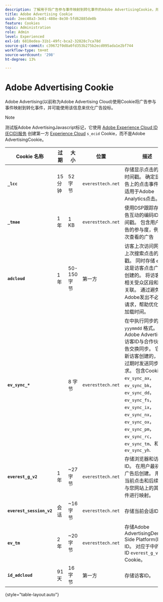 ```yaml
---
description: 了解用于将广告参与事件映射到转化事件的Adobe AdvertisingCookie，并可能使用该信息来优化广告投标。
title: Adobe Advertising Cookie
uuid: 2eec48a3-3e81-488e-8e30-5fd62885de0b
feature: Cookies
topic: Administration
role: Admin
level: Experienced
exl-id: 6818edea-31b1-49fc-bca2-32828c7ca78d
source-git-commit: c39672f0d8a0fd353b275b2ecd095ada1e2bf744
workflow-type: tm+mt
source-wordcount: '298'
ht-degree: 13%

---
```


# Adobe Advertising Cookie

Adobe Advertising(以前称为Adobe Advertising Cloud)使用Cookie将广告参与事件映射到转化事件，并可能使用该信息来优化广告投标。

>[!NOTE]
>
>测试版Adobe AdvertisingJavascript标记，它使用 [Adobe Experience Cloud ID (ECID)服务](https://experienceleague.adobe.com/docs/id-service/using/intro/overview.html?lang=zh-Hans) 创建第一方 [Experience Cloud](experience-cloud.md) `s_ecid` Cookie，而不是Adobe AdvertisingCookie。

| Cookie 名称 | 过期 | 大小 | 位置 | 描述 |
| --- | --- | --- | --- | --- |
| **`_lcc`** | 15 分钟 | 52 字节 | `everesttech.net` | 存储显示点击的ID和时间戳。 确定显示广告上的点击事件是否适用于Adobe Analytics点击。 |
| **`_tmae`** | 1 年 | 1 KB | `everesttech.net` | 使用DSP跟踪存储广告互动的编码ID和时间戳。 包含用户对广告的参与度，例如上次查看的广告 |
| **`adcloud`** | 1 年 | 50-150字节 | 第一方 | 访客上次访问网站和上次搜索点击的时间戳。 同时存储 `ef_id` 这是访客点击广告时创建的。 将访客ID与相关受众区段和转化关联。 通过避免向Adobe发出不必要的请求，帮助优化页面加载时间。 |
| **`ev_sync_*`** |  | 8 字节 | `everesttech.net` | 在中执行同步的日期 `yyymmdd` 格式。 将Adobe Advertising访客ID与合作伙伴广告交换同步。 它是为新访客创建的，并在过期时发送同步请求。 包含Cookie `ev_sync_ax`， `ev_sync_bk`， `ev_sync_dd`， `ev_sync_fs`， `ev_sync_ix`， `ev_sync_nx`， `ev_sync_ox`， `ev_sync_pm`， `ev_sync_rc`， `ev_sync_tm`、和 `ev_sync_yh`. |
| **`everest_g_v2`** | 1 年 | ~27 字节 | `everesttech.net` | 存储浏览器和访客ID。 在用户最初单击广告后创建。 用于将当前点击和后续点击与您网站上的其他事件进行映射。 |
| **`everest_session_v2`** | 会话 | ~16 字节 | `everesttech.net` | 存储当前会话ID。 |
| **`ev_tm`** | 2 年 | ~20 字节 | `everesttech.net` | 存储Adobe AdvertisingDemand Side Platform(DSP) ID。 对应于中的访客ID `everest_g_v2` Cookie。 |
| **`id_adcloud`** | 91 天 | 16 字节 | 第一方 | 存储访客ID。 |

{style="table-layout:auto"}
